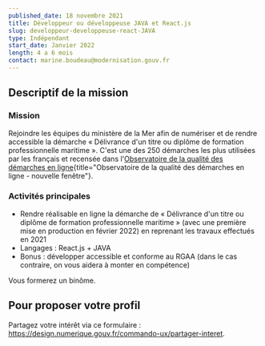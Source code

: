 ```yaml
---
published_date: 18 novembre 2021
title: Développeur ou développeuse JAVA et React.js
slug: developpeur-developpeuse-react-JAVA
type: Indépendant
start_date: Janvier 2022
length: 4 a 6 mois
contact: marine.boudeau@modernisation.gouv.fr
---
```


## Descriptif de la mission

### Mission
Rejoindre les équipes du ministère de la Mer afin de numériser et de rendre accessible la démarche « Délivrance d'un titre ou diplôme de formation professionnelle maritime ». C'est une des 250 démarches les plus utilisées par les français et recensée dans l'[Observatoire de la qualité des démarches en ligne](https://observatoire.numerique.gouv.fr){title="Observatoire de la qualité des démarches en ligne - nouvelle fenêtre"}.

### Activités principales
- Rendre réalisable en ligne la démarche de « Délivrance d'un titre ou diplôme de formation professionnelle maritime » (avec une première mise en production en février 2022) en reprenant les travaux effectués en 2021
- Langages : React.js + JAVA
- Bonus : développer accessible et conforme au RGAA (dans le cas contraire, on vous aidera à monter en compétence)

Vous formerez un binôme.

## Pour proposer votre profil
Partagez votre intérêt via ce formulaire : https://design.numerique.gouv.fr/commando-ux/partager-interet.
